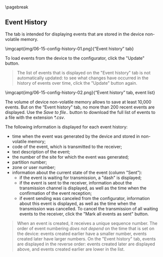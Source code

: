 \pagebreak

## Event History

The tab is intended for displaying events that are stored in the device non-volatile memory.

\imgcapt{img/06-15-config-history-01.png}{“Event history” tab}


To load events from the device to the configurator, click the "Update" button. 

> The list of events that is displayed on the "Event history" tab is not automatically updated: to see what changes have occurred in the history of events over time, click the "Update" button again.

\imgcapt{img/06-15-config-history-02.png}{“Event history” tab, event list}

The volume of device non-volatile memory allows to save at least 10,000 events. But on the “Event history" tab, no more than 200 recent events are displayed. Use the _Save to file.._ button to download the full list of events to a file with the extension _*.csv_.

The following information is displayed for each event history:

* time when the event was generated by the device and stored in non-volatile memory;
* code of the event, which is transmitted to the receiver;
* text description of the event;
* the number of the site for which the event was generated;
* partition number;
* zone or user number;
* information about the current state of the event (column "Sent"):
	 * if the event is waiting for transmission, a "dash" is displayed;
	 * if the event is sent to the receiver, information about the transmission channel is displayed, as well as the time when the confirmation of the event reception;
	 * if event sending was canceled from the configurator, information about this event is displayed, as well as the time when the transmission was cancelled.
To cancel the transmission of all waiting events to the receiver, click the "Mark all events as sent" button.

> When an event is created, it receives a unique sequence number. The order of event numbering *does not depend* on the time that is set on the device: events created earlier have a smaller number, events created later have larger numbers. On the "Event history" tab, events are displayed in the reverse order: events created later are displayed above, and events created earlier are lower in the list.

